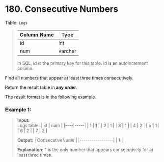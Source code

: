 # 180. Consecutive Numbers

Table: ```Logs```
>| Column Name | Type    |
>|-------------|---------|
>| id          | int     |
>| num         | varchar |
>
>In SQL, id is the primary key for this table.
>id is an autoincrement column.
 

Find all numbers that appear at least three times consecutively.

Return the result table in **any order**.

The result format is in the following example.

 

### Example 1:

>**Input:**<br> 
>Logs table:
>| id | num |
>|----|-----|
>| 1  | 1   |
>| 2  | 1   |
>| 3  | 1   |
>| 4  | 2   |
>| 5  | 1   |
>| 6  | 2   |
>| 7  | 2   |
>
>**Output:** 
>| ConsecutiveNums |
>|-----------------|
>| 1               |
>
>**Explanation:** 1 is the only number that appears consecutively for at least three times.
